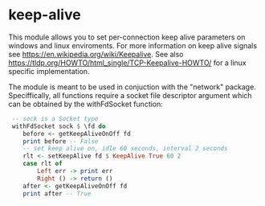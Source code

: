 # keep-alive

 This module allows you to set per-connection keep alive parameters on windows and linux enviroments.
 For more information on keep alive signals see <https://en.wikipedia.org/wiki/Keepalive>.
 See also <https://tldp.org/HOWTO/html_single/TCP-Keepalive-HOWTO/> for a linux specific implementation.

 The module is meant to be used in conjuction with the "network" package. Speciffically, all functions require
 a socket file descriptor argument which can be obtained by the withFdSocket function:

```hs
 -- sock is a Socket type
 withFdSocket sock $ \fd do
    before <- getKeepAliveOnOff fd
    print before -- False
    -- set keep alive on, idle 60 seconds, interval 2 seconds
    rlt <- setKeepAlive fd $ KeepAlive True 60 2
    case rlt of
        Left err -> print err
        Right () -> return ()
    after <- getKeepAliveOnOff fd
    print after -- True
```
